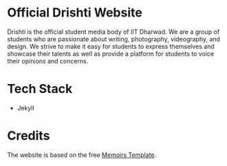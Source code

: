 # Official Drishti Website
Drishti is the official student media body of IIT Dharwad. We are a group of students who are passionate about writing, photography, videography, and design. We strive to make it easy for students to express themselves and showcase their talents as well as provide a platform for students to voice their opinions and concerns.

# Tech Stack
- Jekyll

# Credits
The website is based on the free [Memoirs Template](https://wowthemes.net/memoirs-free-jekyll-theme/).
